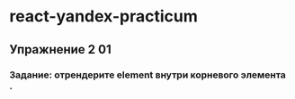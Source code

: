 # react-yandex-practicum
## Упражнение 2 01
### Задание: отрендерите element внутри корневого элемента <div id="app"></div>.
